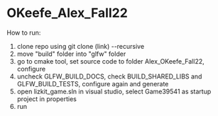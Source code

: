 # OKeefe_Alex_Fall22
How to run:
1. clone repo using git clone (link) --recursive
2. move "build" folder into "glfw" folder
3. go to cmake tool, set source code to folder Alex_OKeefe_Fall22, configure 
4. uncheck GLFW_BUILD_DOCS, check BUILD_SHARED_LIBS and GLFW_BUILD_TESTS, configure again and generate
5. open lizkit_game.sln in visual studio, select Game39541 as startup project in properties
6. run
